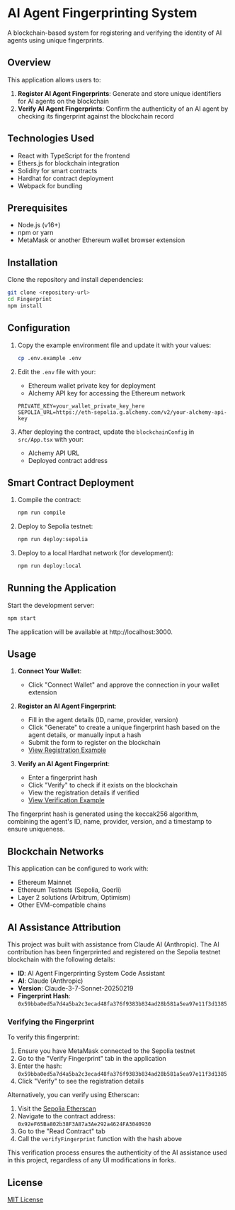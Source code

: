 # AI Agent Fingerprinting System

A blockchain-based system for registering and verifying the identity of AI agents using unique fingerprints.

## Overview

This application allows users to:

1. **Register AI Agent Fingerprints**: Generate and store unique identifiers for AI agents on the blockchain
2. **Verify AI Agent Fingerprints**: Confirm the authenticity of an AI agent by checking its fingerprint against the blockchain record

## Technologies Used

- React with TypeScript for the frontend
- Ethers.js for blockchain integration
- Solidity for smart contracts
- Hardhat for contract deployment
- Webpack for bundling

## Prerequisites

- Node.js (v16+)
- npm or yarn
- MetaMask or another Ethereum wallet browser extension

## Installation

Clone the repository and install dependencies:

```bash
git clone <repository-url>
cd Fingerprint
npm install
```

## Configuration

1. Copy the example environment file and update it with your values:
   ```bash
   cp .env.example .env
   ```

2. Edit the `.env` file with your:
   - Ethereum wallet private key for deployment
   - Alchemy API key for accessing the Ethereum network

   ```
   PRIVATE_KEY=your_wallet_private_key_here
   SEPOLIA_URL=https://eth-sepolia.g.alchemy.com/v2/your-alchemy-api-key
   ```

3. After deploying the contract, update the `blockchainConfig` in `src/App.tsx` with your:
   - Alchemy API URL
   - Deployed contract address

## Smart Contract Deployment

1. Compile the contract:
   ```bash
   npm run compile
   ```

2. Deploy to Sepolia testnet:
   ```bash
   npm run deploy:sepolia
   ```

3. Deploy to a local Hardhat network (for development):
   ```bash
   npm run deploy:local
   ```

## Running the Application

Start the development server:

```bash
npm start
```

The application will be available at http://localhost:3000.

## Usage

1. **Connect Your Wallet**:
   - Click "Connect Wallet" and approve the connection in your wallet extension

2. **Register an AI Agent Fingerprint**:
   - Fill in the agent details (ID, name, provider, version)
   - Click "Generate" to create a unique fingerprint hash based on the agent details, or manually input a hash
   - Submit the form to register on the blockchain
   - [View Registration Example](docs/Register%20Agent%20Fingerprint.pdf)

3. **Verify an AI Agent Fingerprint**:
   - Enter a fingerprint hash
   - Click "Verify" to check if it exists on the blockchain
   - View the registration details if verified
   - [View Verification Example](docs/Verify%20Agent%20Fingerprint.pdf)

The fingerprint hash is generated using the keccak256 algorithm, combining the agent's ID, name, provider, version, and a timestamp to ensure uniqueness.

## Blockchain Networks

This application can be configured to work with:

- Ethereum Mainnet
- Ethereum Testnets (Sepolia, Goerli)
- Layer 2 solutions (Arbitrum, Optimism)
- Other EVM-compatible chains

## AI Assistance Attribution

This project was built with assistance from Claude AI (Anthropic). The AI contribution has been fingerprinted and registered on the Sepolia testnet blockchain with the following details:

- **ID**: AI Agent Fingerprinting System Code Assistant
- **AI**: Claude (Anthropic)
- **Version**: Claude-3-7-Sonnet-20250219
- **Fingerprint Hash**: `0x59bba0ed5a7d4a5ba2c3ecad48fa376f9383b834ad28b581a5ea97e11f3d1385`

### Verifying the Fingerprint

To verify this fingerprint:

1. Ensure you have MetaMask connected to the Sepolia testnet
2. Go to the "Verify Fingerprint" tab in the application
3. Enter the hash: `0x59bba0ed5a7d4a5ba2c3ecad48fa376f9383b834ad28b581a5ea97e11f3d1385`
4. Click "Verify" to see the registration details

Alternatively, you can verify using Etherscan:

1. Visit the [Sepolia Etherscan](https://sepolia.etherscan.io/)
2. Navigate to the contract address: `0x92eF65Ba802b38F3A87a3Ae292a4624FA3040930`
3. Go to the "Read Contract" tab
4. Call the `verifyFingerprint` function with the hash above

This verification process ensures the authenticity of the AI assistance used in this project, regardless of any UI modifications in forks.

## License

[MIT License](LICENSE)